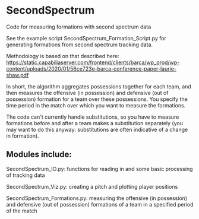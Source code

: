 # SecondSpectrum
Code for measuring formations with second spectrum data

See the example script SecondSpectrum_Formation_Script.py for generating formations from second spectrum tracking data.

Methodology is based on that described here: https://static.capabiliaserver.com/frontend/clients/barca/wp_prod/wp-content/uploads/2020/01/56ce723e-barca-conference-paper-laurie-shaw.pdf

In short, the algorithm aggregates possessions together for each team, and then measures the offensive (in possession) and defensive (out of possession) formation for a team over these possessions. You specify the time period in the match over which you want to measure the formations. 

The code can't currently handle substitutions, so you have to measure formations before and after a team makes a substitution separately (you may want to do this anyway: substitutions are often indicative of a change in formation).

Modules include:
----------------
SecondSpectrum_IO.py: functions for reading in and some basic processing of tracking data

SecondSpectrum_Viz.py: creating a pitch and plotting player positions

SecondSpectrum_Formations.py: measuring the offensive (in possession) and defensive (out of possession) formations of a team in a specified period of the match
